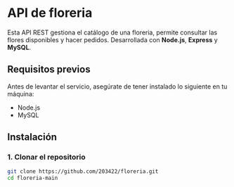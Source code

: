 # API de floreria

Esta API REST gestiona el catálogo de una floreria, permite consultar las flores disponibles y hacer pedidos. Desarrollada con **Node.js**, **Express** y **MySQL**.

## Requisitos previos

Antes de levantar el servicio, asegúrate de tener instalado lo siguiente en tu máquina:

- Node.js
- MySQL

## Instalación

### 1. Clonar el repositorio

```bash
git clone https://github.com/203422/floreria.git
cd floreria-main
